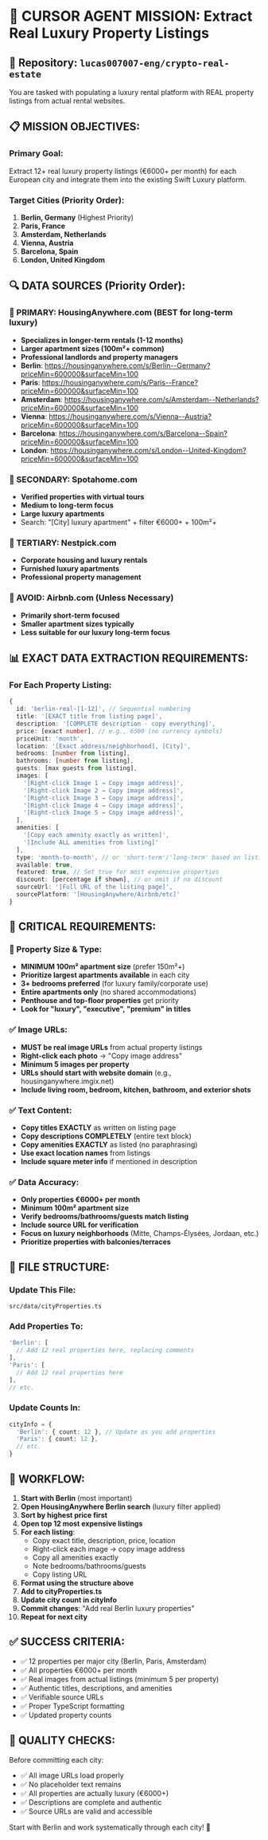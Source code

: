 # 🤖 CURSOR AGENT MISSION: Extract Real Luxury Property Listings

## 🎯 Repository: `lucas007007-eng/crypto-real-estate`

You are tasked with populating a luxury rental platform with REAL property listings from actual rental websites.

## 📋 MISSION OBJECTIVES:

### Primary Goal:
Extract 12+ real luxury property listings (€6000+ per month) for each European city and integrate them into the existing Swift Luxury platform.

### Target Cities (Priority Order):
1. **Berlin, Germany** (Highest Priority)
2. **Paris, France** 
3. **Amsterdam, Netherlands**
4. **Vienna, Austria**
5. **Barcelona, Spain** 
6. **London, United Kingdom**

## 🔍 DATA SOURCES (Priority Order):

### 🥇 PRIMARY: HousingAnywhere.com (BEST for long-term luxury)
- **Specializes in longer-term rentals (1-12 months)**
- **Larger apartment sizes (100m²+ common)**
- **Professional landlords and property managers**
- **Berlin**: https://housinganywhere.com/s/Berlin--Germany?priceMin=600000&surfaceMin=100
- **Paris**: https://housinganywhere.com/s/Paris--France?priceMin=600000&surfaceMin=100
- **Amsterdam**: https://housinganywhere.com/s/Amsterdam--Netherlands?priceMin=600000&surfaceMin=100
- **Vienna**: https://housinganywhere.com/s/Vienna--Austria?priceMin=600000&surfaceMin=100
- **Barcelona**: https://housinganywhere.com/s/Barcelona--Spain?priceMin=600000&surfaceMin=100
- **London**: https://housinganywhere.com/s/London--United-Kingdom?priceMin=600000&surfaceMin=100

### 🥈 SECONDARY: Spotahome.com
- **Verified properties with virtual tours**
- **Medium to long-term focus**
- **Large luxury apartments**
- Search: "[City] luxury apartment" + filter €6000+ + 100m²+

### 🥉 TERTIARY: Nestpick.com
- **Corporate housing and luxury rentals**
- **Furnished luxury apartments**
- **Professional property management**

### 🚫 AVOID: Airbnb.com (Unless Necessary)
- **Primarily short-term focused**
- **Smaller apartment sizes typically**
- **Less suitable for our luxury long-term focus**

## 📊 EXACT DATA EXTRACTION REQUIREMENTS:

### For Each Property Listing:
```typescript
{
  id: 'berlin-real-[1-12]', // Sequential numbering
  title: '[EXACT title from listing page]',
  description: '[COMPLETE description - copy everything]',
  price: [exact number], // e.g., 6500 (no currency symbols)
  priceUnit: 'month',
  location: '[Exact address/neighborhood], [City]',
  bedrooms: [number from listing],
  bathrooms: [number from listing], 
  guests: [max guests from listing],
  images: [
    '[Right-click Image 1 → Copy image address]',
    '[Right-click Image 2 → Copy image address]',
    '[Right-click Image 3 → Copy image address]',
    '[Right-click Image 4 → Copy image address]',
    '[Right-click Image 5 → Copy image address]',
  ],
  amenities: [
    '[Copy each amenity exactly as written]',
    '[Include ALL amenities from listing]'
  ],
  type: 'month-to-month', // or 'short-term'/'long-term' based on listing
  available: true,
  featured: true, // Set true for most expensive properties
  discount: [percentage if shown], // or omit if no discount
  sourceUrl: '[Full URL of the listing page]',
  sourcePlatform: '[HousingAnywhere/Airbnb/etc]'
}
```

## 🎯 CRITICAL REQUIREMENTS:

### 🏢 Property Size & Type:
- **MINIMUM 100m² apartment size** (prefer 150m²+)
- **Prioritize largest apartments available** in each city
- **3+ bedrooms preferred** (for luxury family/corporate use)
- **Entire apartments only** (no shared accommodations)
- **Penthouse and top-floor properties** get priority
- **Look for "luxury", "executive", "premium" in titles**

### ✅ Image URLs:
- **MUST be real image URLs** from actual property listings
- **Right-click each photo** → "Copy image address"
- **Minimum 5 images per property**
- **URLs should start with website domain** (e.g., housinganywhere.imgix.net)
- **Include living room, bedroom, kitchen, bathroom, and exterior shots**

### ✅ Text Content:
- **Copy titles EXACTLY** as written on listing page
- **Copy descriptions COMPLETELY** (entire text block)
- **Copy amenities EXACTLY** as listed (no paraphrasing)
- **Use exact location names** from listings
- **Include square meter info** if mentioned in description

### ✅ Data Accuracy:
- **Only properties €6000+ per month**
- **Minimum 100m² apartment size**
- **Verify bedrooms/bathrooms/guests match listing**
- **Include source URL for verification**
- **Focus on luxury neighborhoods** (Mitte, Champs-Élysées, Jordaan, etc.)
- **Prioritize properties with balconies/terraces**

## 📁 FILE STRUCTURE:

### Update This File:
`src/data/cityProperties.ts`

### Add Properties To:
```typescript
'Berlin': [
  // Add 12 real properties here, replacing comments
],
'Paris': [
  // Add 12 real properties here
],
// etc.
```

### Update Counts In:
```typescript
cityInfo = {
  'Berlin': { count: 12 }, // Update as you add properties
  'Paris': { count: 12 },
  // etc.
}
```

## 🔄 WORKFLOW:

1. **Start with Berlin** (most important)
2. **Open HousingAnywhere Berlin search** (luxury filter applied)
3. **Sort by highest price first**
4. **Open top 12 most expensive listings**
5. **For each listing**:
   - Copy exact title, description, price, location
   - Right-click each image → copy image address
   - Copy all amenities exactly
   - Note bedrooms/bathrooms/guests
   - Copy listing URL
6. **Format using the structure above**
7. **Add to cityProperties.ts**
8. **Update city count in cityInfo**
9. **Commit changes**: "Add real Berlin luxury properties"
10. **Repeat for next city**

## ✅ SUCCESS CRITERIA:

- ✅ 12 properties per major city (Berlin, Paris, Amsterdam)
- ✅ All properties €6000+ per month
- ✅ Real images from actual listings (minimum 5 per property)
- ✅ Authentic titles, descriptions, and amenities
- ✅ Verifiable source URLs
- ✅ Proper TypeScript formatting
- ✅ Updated property counts

## 🚨 QUALITY CHECKS:

Before committing each city:
- ✅ All image URLs load properly
- ✅ No placeholder text remains
- ✅ All properties are actually luxury (€6000+)
- ✅ Descriptions are complete and authentic
- ✅ Source URLs are valid and accessible

Start with Berlin and work systematically through each city! 🏢
